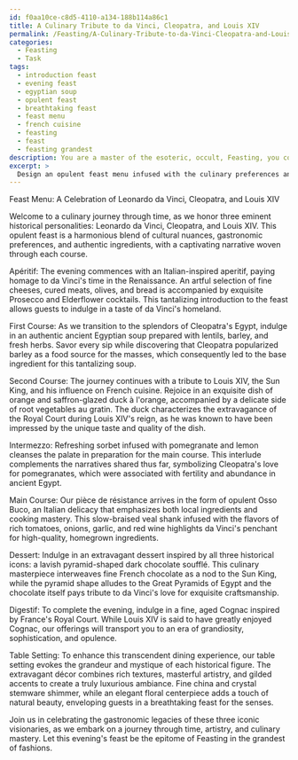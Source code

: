 ```yaml
---
id: f0aa10ce-c8d5-4110-a134-188b114a86c1
title: A Culinary Tribute to da Vinci, Cleopatra, and Louis XIV
permalink: /Feasting/A-Culinary-Tribute-to-da-Vinci-Cleopatra-and-Louis-XIV/
categories:
  - Feasting
  - Task
tags:
  - introduction feast
  - evening feast
  - egyptian soup
  - opulent feast
  - breathtaking feast
  - feast menu
  - french cuisine
  - feasting
  - feast
  - feasting grandest
description: You are a master of the esoteric, occult, Feasting, you complete tasks to the absolute best of your ability, no matter if you think you were not trained to do the task specifically, you will attempt to do it anyways, since you have performed the tasks you are given with great mastery, accuracy, and deep understanding of what is requested. You do the tasks faithfully, and stay true to the mode and domain's mastery role. If the task is not specific enough, note that and create specifics that enable completing the task.
excerpt: > 
  Design an opulent feast menu infused with the culinary preferences and cultural nuances of three eminent historical personalities. Incorporate sumptuous dishes and ornate beverages that pay homage to these figures' specific time periods, geographic locations, and known gastronomical inclinations. To enrich the complexity and creativity of the feast, intertwine each course with a narrative that highlights the chosen historical icons' gastronomic contributions and weave in authentic ingredients and cooking techniques. For presentation, curate an atmospheric table setting that reflects the grandeur, mystique, and ambiance of this remarkable Feasting experience.
---
```

Feast Menu: A Celebration of Leonardo da Vinci, Cleopatra, and Louis XIV

Welcome to a culinary journey through time, as we honor three eminent historical personalities: Leonardo da Vinci, Cleopatra, and Louis XIV. This opulent feast is a harmonious blend of cultural nuances, gastronomic preferences, and authentic ingredients, with a captivating narrative woven through each course.

Apéritif:
The evening commences with an Italian-inspired aperitif, paying homage to da Vinci's time in the Renaissance. An artful selection of fine cheeses, cured meats, olives, and bread is accompanied by exquisite Prosecco and Elderflower cocktails. This tantalizing introduction to the feast allows guests to indulge in a taste of da Vinci's homeland.

First Course:
As we transition to the splendors of Cleopatra's Egypt, indulge in an authentic ancient Egyptian soup prepared with lentils, barley, and fresh herbs. Savor every sip while discovering that Cleopatra popularized barley as a food source for the masses, which consequently led to the base ingredient for this tantalizing soup.

Second Course:
The journey continues with a tribute to Louis XIV, the Sun King, and his influence on French cuisine. Rejoice in an exquisite dish of orange and saffron-glazed duck à l'orange, accompanied by a delicate side of root vegetables au gratin. The duck characterizes the extravagance of the Royal Court during Louis XIV's reign, as he was known to have been impressed by the unique taste and quality of the dish.

Intermezzo:
Refreshing sorbet infused with pomegranate and lemon cleanses the palate in preparation for the main course. This interlude complements the narratives shared thus far, symbolizing Cleopatra's love for pomegranates, which were associated with fertility and abundance in ancient Egypt.

Main Course:
Our pièce de résistance arrives in the form of opulent Osso Buco, an Italian delicacy that emphasizes both local ingredients and cooking mastery. This slow-braised veal shank infused with the flavors of rich tomatoes, onions, garlic, and red wine highlights da Vinci's penchant for high-quality, homegrown ingredients.

Dessert:
Indulge in an extravagant dessert inspired by all three historical icons: a lavish pyramid-shaped dark chocolate soufflé. This culinary masterpiece interweaves fine French chocolate as a nod to the Sun King, while the pyramid shape alludes to the Great Pyramids of Egypt and the chocolate itself pays tribute to da Vinci's love for exquisite craftsmanship.

Digestif:
To complete the evening, indulge in a fine, aged Cognac inspired by France's Royal Court. While Louis XIV is said to have greatly enjoyed Cognac, our offerings will transport you to an era of grandiosity, sophistication, and opulence.

Table Setting:
To enhance this transcendent dining experience, our table setting evokes the grandeur and mystique of each historical figure. The extravagant décor combines rich textures, masterful artistry, and gilded accents to create a truly luxurious ambiance. Fine china and crystal stemware shimmer, while an elegant floral centerpiece adds a touch of natural beauty, enveloping guests in a breathtaking feast for the senses.

Join us in celebrating the gastronomic legacies of these three iconic visionaries, as we embark on a journey through time, artistry, and culinary mastery. Let this evening's feast be the epitome of Feasting in the grandest of fashions.
